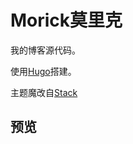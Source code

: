 # Morick莫里克

我的博客源代码。

使用[Hugo](https://gohugo.io/)搭建。

主题魔改自[Stack](https://github.com/CaiJimmy/hugo-theme-stack)

## 预览

